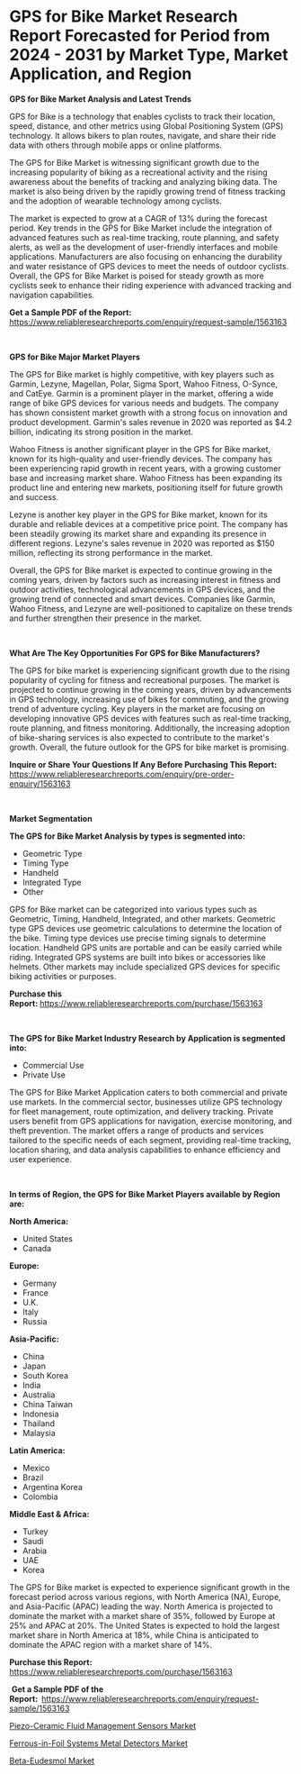 <p><h1>GPS for Bike Market Research Report Forecasted for Period from 2024 -  2031 by Market Type, Market Application, and Region</h1></p><p><strong>GPS for Bike Market Analysis and Latest Trends</strong></p>
<p><p>GPS for Bike is a technology that enables cyclists to track their location, speed, distance, and other metrics using Global Positioning System (GPS) technology. It allows bikers to plan routes, navigate, and share their ride data with others through mobile apps or online platforms.</p><p>The GPS for Bike Market is witnessing significant growth due to the increasing popularity of biking as a recreational activity and the rising awareness about the benefits of tracking and analyzing biking data. The market is also being driven by the rapidly growing trend of fitness tracking and the adoption of wearable technology among cyclists.</p><p>The market is expected to grow at a CAGR of 13% during the forecast period. Key trends in the GPS for Bike Market include the integration of advanced features such as real-time tracking, route planning, and safety alerts, as well as the development of user-friendly interfaces and mobile applications. Manufacturers are also focusing on enhancing the durability and water resistance of GPS devices to meet the needs of outdoor cyclists. Overall, the GPS for Bike Market is poised for steady growth as more cyclists seek to enhance their riding experience with advanced tracking and navigation capabilities.</p></p>
<p><strong>Get a Sample PDF of the Report:&nbsp;</strong> <a href="https://www.reliableresearchreports.com/enquiry/request-sample/1563163">https://www.reliableresearchreports.com/enquiry/request-sample/1563163</a></p>
<p>&nbsp;</p>
<p><strong>GPS for Bike Major Market Players</strong></p>
<p><p>The GPS for Bike market is highly competitive, with key players such as Garmin, Lezyne, Magellan, Polar, Sigma Sport, Wahoo Fitness, O-Synce, and CatEye. Garmin is a prominent player in the market, offering a wide range of bike GPS devices for various needs and budgets. The company has shown consistent market growth with a strong focus on innovation and product development. Garmin's sales revenue in 2020 was reported as $4.2 billion, indicating its strong position in the market.</p><p>Wahoo Fitness is another significant player in the GPS for Bike market, known for its high-quality and user-friendly devices. The company has been experiencing rapid growth in recent years, with a growing customer base and increasing market share. Wahoo Fitness has been expanding its product line and entering new markets, positioning itself for future growth and success.</p><p>Lezyne is another key player in the GPS for Bike market, known for its durable and reliable devices at a competitive price point. The company has been steadily growing its market share and expanding its presence in different regions. Lezyne's sales revenue in 2020 was reported as $150 million, reflecting its strong performance in the market.</p><p>Overall, the GPS for Bike market is expected to continue growing in the coming years, driven by factors such as increasing interest in fitness and outdoor activities, technological advancements in GPS devices, and the growing trend of connected and smart devices. Companies like Garmin, Wahoo Fitness, and Lezyne are well-positioned to capitalize on these trends and further strengthen their presence in the market.</p></p>
<p>&nbsp;</p>
<p><strong>What Are The Key Opportunities For GPS for Bike Manufacturers?</strong></p>
<p><p>The GPS for bike market is experiencing significant growth due to the rising popularity of cycling for fitness and recreational purposes. The market is projected to continue growing in the coming years, driven by advancements in GPS technology, increasing use of bikes for commuting, and the growing trend of adventure cycling. Key players in the market are focusing on developing innovative GPS devices with features such as real-time tracking, route planning, and fitness monitoring. Additionally, the increasing adoption of bike-sharing services is also expected to contribute to the market's growth. Overall, the future outlook for the GPS for bike market is promising.</p></p>
<p><strong>Inquire or Share Your Questions If Any Before Purchasing This Report:</strong> <a href="https://www.reliableresearchreports.com/enquiry/pre-order-enquiry/1563163">https://www.reliableresearchreports.com/enquiry/pre-order-enquiry/1563163</a></p>
<p>&nbsp;</p>
<p><strong>Market Segmentation</strong></p>
<p><strong>The GPS for Bike Market Analysis by types is segmented into:</strong></p>
<p><ul><li>Geometric Type</li><li>Timing Type</li><li>Handheld</li><li>Integrated Type</li><li>Other</li></ul></p>
<p><p>GPS for Bike market can be categorized into various types such as Geometric, Timing, Handheld, Integrated, and other markets. Geometric type GPS devices use geometric calculations to determine the location of the bike. Timing type devices use precise timing signals to determine location. Handheld GPS units are portable and can be easily carried while riding. Integrated GPS systems are built into bikes or accessories like helmets. Other markets may include specialized GPS devices for specific biking activities or purposes.</p></p>
<p><strong>Purchase this Report:&nbsp;</strong><a href="https://www.reliableresearchreports.com/purchase/1563163">https://www.reliableresearchreports.com/purchase/1563163</a></p>
<p>&nbsp;</p>
<p><strong>The GPS for Bike Market Industry Research by Application is segmented into:</strong></p>
<p><ul><li>Commercial Use</li><li>Private Use</li></ul></p>
<p><p>The GPS for Bike Market Application caters to both commercial and private use markets. In the commercial sector, businesses utilize GPS technology for fleet management, route optimization, and delivery tracking. Private users benefit from GPS applications for navigation, exercise monitoring, and theft prevention. The market offers a range of products and services tailored to the specific needs of each segment, providing real-time tracking, location sharing, and data analysis capabilities to enhance efficiency and user experience.</p></p>
<p>&nbsp;</p>
<p><strong>In terms of Region, the GPS for Bike Market Players available by Region are:</strong></p>
<p>
    <p> <strong> North America: </strong>
        <ul>
            <li>United States</li>
            <li>Canada</li>
        </ul>
        </p> 
    <p> <strong> Europe: </strong>
        <ul>
            <li>Germany</li>
            <li>France</li>
            <li>U.K.</li>
            <li>Italy</li>
            <li>Russia</li>
        </ul>
        </p> 
    <p> <strong> Asia-Pacific: </strong>
        <ul>
            <li>China</li>
            <li>Japan</li>
            <li>South Korea</li>
            <li>India</li>
            <li>Australia</li>
            <li>China Taiwan</li>
            <li>Indonesia</li>
            <li>Thailand</li>
            <li>Malaysia</li>
        </ul>
        </p> 
    <p> <strong> Latin America: </strong>
        <ul>
            <li>Mexico</li>
            <li>Brazil</li>
            <li>Argentina Korea</li>
            <li>Colombia</li>
        </ul>
        </p> 
    <p> <strong> Middle East & Africa: </strong>
        <ul>
            <li>Turkey</li>
            <li>Saudi</li>
            <li>Arabia</li>
            <li>UAE</li>
            <li>Korea</li>
        </ul>
    </p>
    </p>
<p><p>The GPS for Bike market is expected to experience significant growth in the forecast period across various regions, with North America (NA), Europe, and Asia-Pacific (APAC) leading the way. North America is projected to dominate the market with a market share of 35%, followed by Europe at 25% and APAC at 20%. The United States is expected to hold the largest market share in North America at 18%, while China is anticipated to dominate the APAC region with a market share of 14%.</p></p>
<p><strong>Purchase this Report: </strong><a href="https://www.reliableresearchreports.com/purchase/1563163">https://www.reliableresearchreports.com/purchase/1563163</a></p>
<p>&nbsp;<strong>Get a Sample PDF of the Report:&nbsp;&nbsp;</strong><a href="https://www.reliableresearchreports.com/enquiry/request-sample/1563163">https://www.reliableresearchreports.com/enquiry/request-sample/1563163</a></p>
<p><strong></strong></p>
<p><p><a href="https://view.publitas.com/reportprime-1/piezo-ceramic-fluid-management-sensors-market-size-global-industry-overview-market-segmentation-and-forecast-2023-to-2030/">Piezo-Ceramic Fluid Management Sensors Market</a></p><p><a href="https://view.publitas.com/reportprime-1/global-ferrous-in-foil-systems-metal-detectors-market-by-types-applications-and-major-players-with-regional-growth-rate-analysis-and-development-situation-from-2023-to-2030/">Ferrous-in-Foil Systems Metal Detectors Market</a></p><p><a href="https://view.publitas.com/reportprime-1/beta-eudesmol-market-size-global-industry-overview-market-segmentation-and-forecast-2023-to-2030/">Beta-Eudesmol Market</a></p></p>